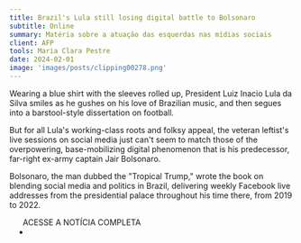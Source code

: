 ```yaml
---
title: Brazil's Lula still losing digital battle to Bolsonaro
subtitle: Online
summary: Matéria sobre a atuação das esquerdas nas mídias sociais
client: AFP
tools: Maria Clara Pestre
date: 2024-02-01
image: 'images/posts/clipping00278.png'
---
```


Wearing a blue shirt with the sleeves rolled up, President Luiz Inacio Lula da Silva smiles as he gushes on his love of Brazilian music, and then segues into a barstool-style dissertation on football.

But for all Lula's working-class roots and folksy appeal, the veteran leftist's live sessions on social media just can't seem to match those of the overpowering, base-mobilizing digital phenomenon that is his predecessor, far-right ex-army captain Jair Bolsonaro.

Bolsonaro, the man dubbed the "Tropical Trump," wrote the book on blending social media and politics in Brazil, delivering weekly Facebook live addresses from the presidential palace throughout his time there, from 2019 to 2022.


<div class="post__share"><ul class="share__list list-reset">ACESSE A NOTÍCIA COMPLETA<li class="share__item" style="margin-left: 10px"><a class="share__link share__facebook" style="background: #fa5657" href="https://sg.news.yahoo.com/brazils-lula-still-losing-digital-013334702.html" title="Link" rel="nofollow"><i class="fa-solid fa-link"></i></a></li></ul></div>
<!-- <div class="gallery-box"><div class="gallery"><img src="/clipping/images/example-1.jpg" loading="lazy" alt="Project"><img src="/clipping/images/example-2.jpg" loading="lazy" alt="Project"></div><em>Gallery / <a href="https://www.freepik.com/" target="_blank">Freepic</a></em></div> -->

